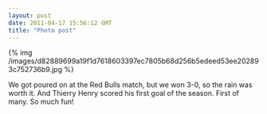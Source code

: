 ```yaml
---
layout: post
date: 2011-04-17 15:56:12 GMT
title: "Photo post"
---
```

{% img /images/d82889699a19f1d7618603397ec7805b68d256b5edeed53ee202893c752736b9.jpg %}

<p>We got poured on at the Red Bulls match, but we won 3-0, so the rain was worth it. And Thierry Henry scored his first goal of the season. First of many. So much fun!</p> 